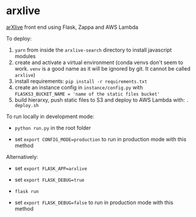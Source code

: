 # arxlive
[arXlive](https://arxlive.org) front end using Flask, Zappa and AWS Lambda

To deploy:
1. `yarn` from inside the `arxlive-search` directory to install javascript modules
1. create and activate a virtual environment (conda venvs don't seem to work. `venv` is a good name as it will be ignored by git. It cannot be called `arxlive`)
1. install requirements: `pip install -r requirements.txt`
1. create an instance config in `instance/config.py` with `FLASKS3_BUCKET_NAME = 'name
   of the static files bucket'`
1. build hierarxy, push static files to S3 and deploy to AWS Lambda with: `. deploy.sh`

To run locally in development mode:
- `python run.py` in the root folder

- set `export CONFIG_MODE=production` to run in production mode with this method

Alternatively:
- set `export FLASK_APP=arxlive`
- set `export FLASK_DEBUG=true`
- `flask run`

- set `export FLASK_DEBUG=false` to run in production mode with this method
